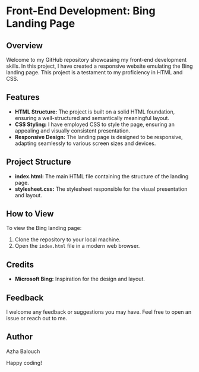 # Front-End Development: Bing Landing Page

## Overview
Welcome to my GitHub repository showcasing my front-end development skills. In this project, I have created a responsive website emulating the Bing landing page. This project is a testament to my proficiency in HTML and CSS.

## Features
- **HTML Structure:** The project is built on a solid HTML foundation, ensuring a well-structured and semantically meaningful layout.
- **CSS Styling:** I have employed CSS to style the page, ensuring an appealing and visually consistent presentation.
- **Responsive Design:** The landing page is designed to be responsive, adapting seamlessly to various screen sizes and devices.

## Project Structure
- **index.html:** The main HTML file containing the structure of the landing page.
- **stylesheet.css:** The stylesheet responsible for the visual presentation and layout.

## How to View
To view the Bing landing page:
1. Clone the repository to your local machine.
2. Open the `index.html` file in a modern web browser.

## Credits
- **Microsoft Bing:** Inspiration for the design and layout.

## Feedback
I welcome any feedback or suggestions you may have. Feel free to open an issue or reach out to me.

## Author
Azha Balouch

Happy coding!

